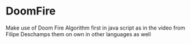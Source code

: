 # DoomFire
Make use of Doom Fire Algorithm first in java script as in the video from  Filipe Deschamps them on own in other languages as well
